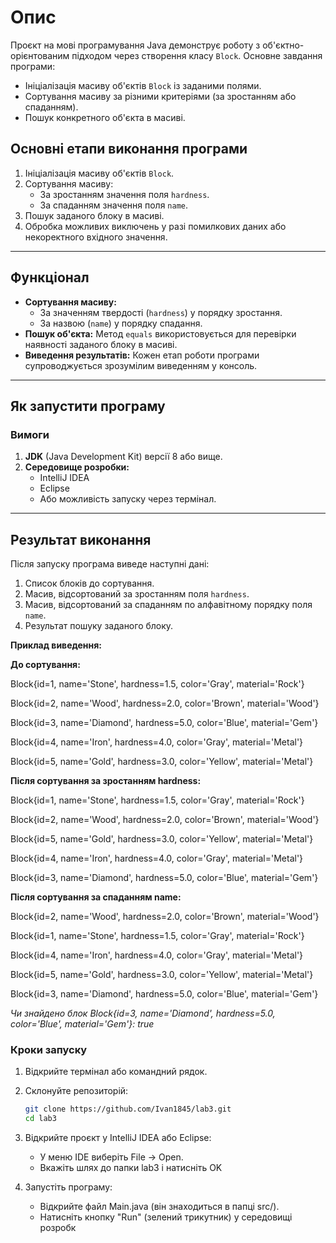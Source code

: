 # Опис
Проєкт на мові програмування Java демонструє роботу з об'єктно-орієнтованим підходом через створення класу `Block`. Основне завдання програми:
- Ініціалізація масиву об'єктів `Block` із заданими полями.
- Сортування масиву за різними критеріями (за зростанням або спаданням).
- Пошук конкретного об'єкта в масиві.

## Основні етапи виконання програми
1. Ініціалізація масиву об'єктів `Block`.
2. Сортування масиву:
   - За зростанням значення поля `hardness`.
   - За спаданням значення поля `name`.
3. Пошук заданого блоку в масиві.
4. Обробка можливих виключень у разі помилкових даних або некоректного вхідного значення.

---

## Функціонал
- **Сортування масиву:**
   - За значенням твердості (`hardness`) у порядку зростання.
   - За назвою (`name`) у порядку спадання.
- **Пошук об'єкта:** Метод `equals` використовується для перевірки наявності заданого блоку в масиві.
- **Виведення результатів:** Кожен етап роботи програми супроводжується зрозумілим виведенням у консоль.

---

## Як запустити програму

### Вимоги
1. **JDK** (Java Development Kit) версії 8 або вище.
2. **Середовище розробки:**
   - IntelliJ IDEA
   - Eclipse
   - Або можливість запуску через термінал.

---
## Результат виконання
Після запуску програма виведе наступні дані:

1. Список блоків до сортування.
2. Масив, відсортований за зростанням поля `hardness`.
3. Масив, відсортований за спаданням по алфавітному порядку поля  `name`.
4. Результат пошуку заданого блоку.

**Приклад виведення:**

**До сортування:**

Block{id=1, name='Stone', hardness=1.5, color='Gray', material='Rock'}

Block{id=2, name='Wood', hardness=2.0, color='Brown', material='Wood'}

Block{id=3, name='Diamond', hardness=5.0, color='Blue', material='Gem'}

Block{id=4, name='Iron', hardness=4.0, color='Gray', material='Metal'}

Block{id=5, name='Gold', hardness=3.0, color='Yellow', material='Metal'}

**Після сортування за зростанням hardness:**

Block{id=1, name='Stone', hardness=1.5, color='Gray', material='Rock'}

Block{id=2, name='Wood', hardness=2.0, color='Brown', material='Wood'}

Block{id=5, name='Gold', hardness=3.0, color='Yellow', material='Metal'}

Block{id=4, name='Iron', hardness=4.0, color='Gray', material='Metal'}

Block{id=3, name='Diamond', hardness=5.0, color='Blue', material='Gem'}


**Після сортування за спаданням name:**

Block{id=2, name='Wood', hardness=2.0, color='Brown', material='Wood'}

Block{id=1, name='Stone', hardness=1.5, color='Gray', material='Rock'}

Block{id=4, name='Iron', hardness=4.0, color='Gray', material='Metal'}

Block{id=5, name='Gold', hardness=3.0, color='Yellow', material='Metal'}

Block{id=3, name='Diamond', hardness=5.0, color='Blue', material='Gem'}

*Чи знайдено блок Block{id=3, name='Diamond', hardness=5.0, color='Blue', material='Gem'}: true*

### Кроки запуску
1. Відкрийте термінал або командний рядок.
2. Склонуйте репозиторій:
   ```bash
   git clone https://github.com/Ivan1845/lab3.git
   cd lab3
3. Відкрийте проєкт у IntelliJ IDEA або Eclipse:
    - У меню IDE виберіть File → Open.
    - Вкажіть шлях до папки lab3 і натисніть OK

4. Запустіть програму:
    - Відкрийте файл Main.java (він знаходиться в папці src/).
    - Натисніть кнопку "Run" (зелений трикутник) у середовищі розробк